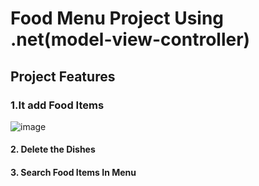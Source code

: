 # Food Menu Project Using .net(model-view-controller)
## Project Features
### 1.It add Food Items<br>
![image](https://github.com/user-attachments/assets/da05624c-1650-411a-a290-f580842dc1f2)
#### 2. Delete the Dishes <br>
#### 3. Search Food Items In Menu <br>
